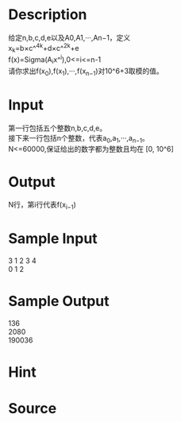 
# Description

<div class="content"><div>给定n,b,c,d,e以及A0,A1,···,An−1，定义</div>
<div>x<sub>k</sub>=b×c^<sup>4k</sup>+d×c^<sup>2k</sup>+e</div>
<div>f(x)=Sigma(A<sub>i</sub>x^<sup>i</sup>),0&lt;=i&lt;=n-1</div>
<div>请你求出f(x<sub>0</sub>),f(x<sub>1</sub>),···,f(x<sub>n−1</sub>)对10^6+3取模的值。</div>
<p></p></div>

# Input

<div class="content"><div>第一行包括五个整数n,b,c,d,e。</div>
<div>接下来一行包括n个整数，代表a<sub>0</sub>,a<sub>1</sub>,···,a<sub>n−1</sub>。</div>
<div>N&lt;=60000,保证给出的数字都为整数且均在 [0, 10^6]</div>
<p></p></div>

# Output

<div class="content"><div>N行，第i行代表f(x<sub>i−1</sub>)</div>
<p></p></div>

# Sample Input

<div class="content"><span class="sampledata">3 1 2 3 4 <br/>
0 1 2 </span></div>

# Sample Output

<div class="content"><span class="sampledata">136<br/>
2080<br/>
190036</span></div>

# Hint

<div class="content"><p></p></div>

# Source

<div class="content"><p><a href="problemset.php?search="></a></p></div>

